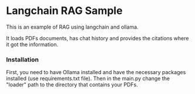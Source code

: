 # Langchain RAG Sample
This is an example of RAG using langchain and ollama.

It loads PDFs documents, has chat history and provides the citations where it got the information.

### Installation
First, you need to have Ollama installed and have the necessary packages installed (use requirements.txt file).
Then in the main.py change the "loader" path to the directory that contains your PDFs.
